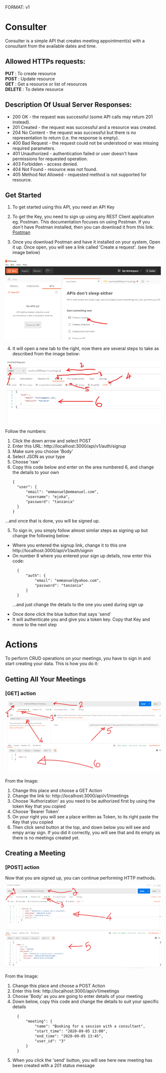 FORMAT: v1

# Consulter

Consulter is a simple API that creates meeting appointment(s) with a consultant from the available dates and time.

## Allowed HTTPs requests:

<strong>PUT </strong>    : To create resource <br>
<strong>POST</strong>    : Update resource<br>
<strong>GET</strong>     : Get a resource or list of resources<br>
<strong>DELETE</strong>  : To delete resource<br>

## Description Of Usual Server Responses:

<ul>
<li>200 OK - the request was successful (some API calls may return 201 instead).</li>
<li>201 Created - the request was successful and a resource was created.</li>
<li>204 No Content - the request was successful but there is no representation to return (i.e. the response is empty).</li>
<li>400 Bad Request - the request could not be understood or was missing required parameters.</li>
<li>401 Unauthorized - authentication failed or user doesn't have permissions for requested operation.</li>
<li>403 Forbidden - access denied.</li>
<li>404 Not Found - resource was not found.</li>
<li>405 Method Not Allowed - requested method is not supported for resource.</li>
</ul>

## Get Started

1. To get started using this API, you need an API Key

2. To get the Key, you need to sign up using any REST Client application eg. Postman. This documentation focuses on 
using Postman. If you don't have Postman installed, then you can download it from this link: <a href="https://www.postman.com/downloads/">Postman</a>

3. Once you download Postman and have it installed on your system, Open it up. Once open, you will see a link called
'Create a request'. (see the image below)

![screenshot](./app/docs/open.png)

4. It will open a new tab to the right, now there are several steps to take as described from the image below:

![screenshot](./app/docs/data.png)

Follow the numbers: 
 <ol start="1">
 <li>Click the down arrow and select POST</li>
 <li>Enter this URL: http://localhost:3000/api/v1/auth/signup</li>
 <li>Make sure you choose 'Body'</li>
 <li>Select JSON as your type</li>
 <li>Choose 'raw'</li>
 <li> Copy this code below and enter on the area numbered 6, and change the details to your own
 
    {
      "user": {
          "email": "emmanuel@emmanuel.com",
          "username": "ejoka",
          "password": "tanzania"
      }
    }
</li>

 </ol>

...and once that is done, you will be signed up.

5. To sign in, you simply follow almost similar steps as signing up but change the following below:

<ul>
<li>Where you entered the signup link, change it to this one http://localhost:3000/api/v1/auth/signin</li>
<li>On number 6 where you entered your sign up details, now enter this code:

      {
          "auth": {
              "email": "emmanuel@yahoo.com",
              "password": "tanzania"
          }
      }

  ...and just change the details to the one you used during sign up
</li>
<li>Once done click the blue button that says 'send'</li>
<li>It will authenticate you and give you a token key. Copy that Key and move to the next step</li>
</ul>

# Actions

To perform CRUD operations on your meetings, you have to sign in and start creating your data. This is how you do it:

## Getting All Your Meetings
### [GET] action

![screenshot](./app/docs/signin.png)

From the Image:

<ol start="1">
<li>Change this place and choose a GET Action</li>
<li>Change the link to: http://localhost:3000/api/v1/meetings</li>
<li>Choose 'Authorization' as you need to be authorized first by using the token Key that you copied</li>
<li>Choose 'Bearer Token'</li>
<li>On your right you will see a place written as Token, to its right paste the Key that you copied</li>
<li>Then click send button at the top, and down below you will see and empy array sign. If you did it correctly, you will see that and its empty as there is no meetings created yet.</li>
</ol>

## Creating a Meeting
### [POST] action

Now that you are signed up, you can continue performing HTTP methods.

![screenshot](./app/docs/create.png)

From the Image:

<ol start="1">
<li>Change this place and choose a POST Action</li>
<li>Enter this link: http://localhost:3000/api/v1/meetings</li>
<li>Choose 'Body' as you are going to enter details of your meeting</li>
<li>Down below, copy this code and change the details to suit your specific details

      {
          "meeting": {
              "name": "Booking for a session with a consultant",
              "start_time": "2020-09-05 13:00",
              "end_time": "2020-09-05 13:45",
              "user_id": "3"
          }
      }

</li>
<li>When you click the 'send' button, you will see here new meeting has been created with a 201 status message</li>
</ol>
